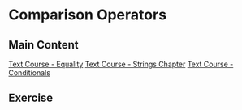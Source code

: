 # Comparison Operators

## Main Content

[Text Course - Equality](https://gitbookio.gitbooks.io/javascript/content/basics/equality.html) [Text Course - Strings Chapter](https://gitbookio.gitbooks.io/javascript/content/strings/) [Text Course - Conditionals](https://gitbookio.gitbooks.io/javascript/content/conditional/)

## Exercise

